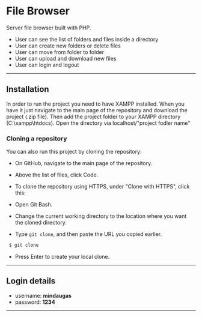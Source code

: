 # File Browser


Server file browser built with PHP.

 - User can see the list of folders and files inside a directory <br>
 - User can create new folders or delete files <br>
 - User can move from folder to folder <br>
 - User can upload and download new files <br>
 - User can login and logout <br>
___

## Installation


In order to run the project you need to have XAMPP installed. When you have it just navigate to the main page of the repository and download the project (.zip file). Then add the project folder to your XAMPP directory (C:\xampp\htdocs). Open the directory via localhost/"project fodler name"<br>

### Cloning a repository

You can also run this project by cloning the repository:
- On GitHub, navigate to the main page of the repository.
- Above the list of files, click  Code.


- To clone the repository using HTTPS, under "Clone with HTTPS", click this: <br>


- Open Git Bash.
- Change the current working directory to the location where you want the cloned directory.
- Type ``` git clone ```, and then paste the URL you copied earlier.

```bash
 $ git clone 
```
- Press Enter to create your local clone.
___

## Login details


- username: **mindaugas**
- password: **1234**
___

